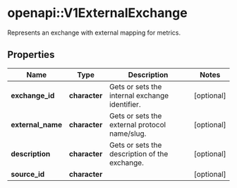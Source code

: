 # openapi::V1ExternalExchange

Represents an exchange with external mapping for metrics.

## Properties
Name | Type | Description | Notes
------------ | ------------- | ------------- | -------------
**exchange_id** | **character** | Gets or sets the internal exchange identifier. | [optional] 
**external_name** | **character** | Gets or sets the external protocol name/slug. | [optional] 
**description** | **character** | Gets or sets the description of the exchange. | [optional] 
**source_id** | **character** |  | [optional] 


